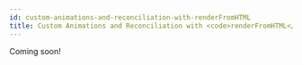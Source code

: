 ```yaml
---
id: custom-animations-and-reconciliation-with-renderFromHTML
title: Custom Animations and Reconciliation with <code>renderFromHTML</code>
---
```


Coming soon!
